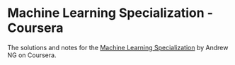 # Machine Learning Specialization - Coursera

The solutions and notes for the [Machine Learning Specialization](https://www.coursera.org/specializations/machine-learning-introduction) by Andrew NG on Coursera.
